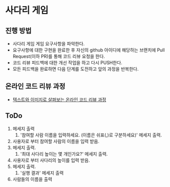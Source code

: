 # 사다리 게임
## 진행 방법
* 사다리 게임 게임 요구사항을 파악한다.
* 요구사항에 대한 구현을 완료한 후 자신의 github 아이디에 해당하는 브랜치에 Pull Request(이하 PR)를 통해 코드 리뷰 요청을 한다.
* 코드 리뷰 피드백에 대한 개선 작업을 하고 다시 PUSH한다.
* 모든 피드백을 완료하면 다음 단계를 도전하고 앞의 과정을 반복한다.

## 온라인 코드 리뷰 과정
* [텍스트와 이미지로 살펴보는 온라인 코드 리뷰 과정](https://github.com/nextstep-step/nextstep-docs/tree/master/codereview)

## ToDo
1. 메세지 출력
    1) '참여할 사람 이름을 입력하세요. (이름은 쉬표(,)로 구분하세요)' 메세지 출력.
2. 사용자로 부터 참여할 사람의 이름을 입력 받음.
3. 메세지 출력.
    1) '최대 사다리 높이는 몇 개인가요?' 메세지 출력.
4. 사용자로 부터 사다리의 높이를 입력 받음.
5. 메세지 출력.
    1) '실행 결과' 메세지 출력
6. 사람들의 이름을 출력




    
